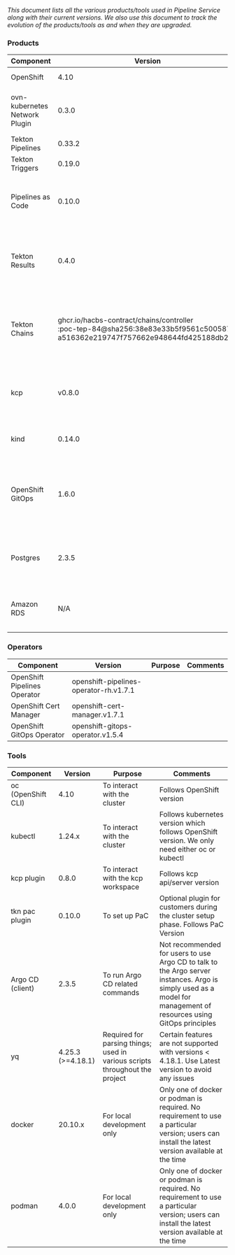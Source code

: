 
*This document lists all the various products/tools used in Pipeline Service along with their current versions. We also use this document to track the evolution of the products/tools as and when they are upgraded.*


### **Products**

| **Component**                 | **Version**                                                                                                                           | **Purpose**                                                                  | **Comments**                                                                                                                                                              |
|-------------------------------|---------------------------------------------------------------------------------------------------------------------------------------|------------------------------------------------------------------------------|---------------------------------------------------------------------------------------------------------------------------------------------------------------------------|
| OpenShift                     | 4.10                                                                                                                                  | Platform                                                                     | Upgrades to next versions 4.11 need to be tested and approved                                                                                                             |
| ovn-kubernetes Network Plugin | 0.3.0                                                                                                                                 | Prerequisite for enabling certain Network Policies                           | During the cluster creation, one needs to choose ovn-kubernetes as the network plugin (as opposed to OpenShift SDN)                                                       |
| Tekton Pipelines              | 0.33.2                                                                                                                                | Managed by Operator                                                          | Controlled by OpenShift Pipelines Operator                                                                                                                                |
| Tekton Triggers               | 0.19.0                                                                                                                                | Managed by Operator                                                          | Controller by OpenShift Pipelines Operator                                                                                                                                |
| Pipelines as Code             | 0.10.0                                                                                                                                | Managed by Operator (future). Currently, manually installed                  | Upgrades to next versions need to be tested and approved                                                                                                                  |
| Tekton Results                | 0.4.0                                                                                                                                 | Modified version of Results installed and maintained by Pipeline Service     | Upgrades to next versions need to be tested and approved                                                                                                                  |
| Tekton Chains                 | ghcr.io/hacbs-contract/chains/controller</br>:poc-tep-84@sha256:38e83e33b5f9561c5005870</br>a516362e219747f757662e948644fd425188db200 | Modified version of Chains installed and maintained by Pipeline Service team | Custom version required until https://github.com/tektoncd/chains/pull/436 is merged upstream                                                                              |
| kcp                           | v0.8.0                                                                                                                                | Platform - acts as a control plane for Pipeline Service                      | Upgrades follow kcp-stable releases                                                                                                                                       |
| kind                          | 0.14.0                                                                                                                                | For local development only                                                   | Spawns a Kubernetes-in-Docker clusters. No requirement to use a particular version. Users can install the latest version available at the time                            |
| OpenShift GitOps              | 1.6.0                                                                                                                                 | Prerequisite for managing the installation and lifecycle of components       | OpenShift GitOps uses Argo CD (2.4.5) as the declarative GitOps engine                                                                                                    |
| Postgres                      | 2.3.5                                                                                                                                 | Installed and setup as part of Tekton Results installation                   | For development purposes (store tekton results)                                                                                                                           | No requirement to use a particular version; users can install the latest version available at the time |
| Amazon RDS                    | N/A                                                                                                                                   | External DB for Tekton Results                                               | For storing tekton results in an external database. No requirement to use a particular version. A specific configuration is required for connection and security purposes |


### **Operators**

| **Component**                | **Version**                            | **Purpose** | **Comments** |
|------------------------------|----------------------------------------|-------------|--------------|
| OpenShift Pipelines Operator | openshift-pipelines-operator-rh.v1.7.1 |             |              |
| OpenShift Cert Manager       | openshift-cert-manager.v1.7.1          |             |              |
| OpenShift GitOps Operator    | openshift-gitops-operator.v1.5.4       |             |              |

### **Tools**

| **Component**      | **Version**       | **Purpose**                                                                 | **Comments**                                                                                                                                                     |
|--------------------|-------------------|-----------------------------------------------------------------------------|------------------------------------------------------------------------------------------------------------------------------------------------------------------|
| oc (OpenShift CLI) | 4.10              | To interact with the cluster                                                | Follows OpenShift version                                                                                                                                        |
| kubectl            | 1.24.x            | To interact with the cluster                                                | Follows kubernetes version which follows OpenShift version. We only need either oc or kubectl                                                                    |
| kcp plugin         | 0.8.0             | To interact with the kcp workspace                                          | Follows kcp api/server version                                                                                                                                   |
| tkn pac plugin     | 0.10.0            | To set up PaC                                                               | Optional plugin for customers during the cluster setup phase. Follows PaC Version                                                                                |
| Argo CD (client)   | 2.3.5             | To run Argo CD related commands                                              | Not recommended for users to use Argo CD to talk to the Argo server instances. Argo is simply used as a model for management of resources using GitOps principles |
| yq                 | 4.25.3 (>=4.18.1) | Required for parsing things; used in various scripts throughout the project | Certain features are not supported with versions < 4.18.1. Use Latest version to avoid any issues                                                                |
| docker             | 20.10.x           | For local development only                                                  | Only one of docker or podman is required. No requirement to use a particular version; users can install the latest version available at the time                 |
| podman             | 4.0.0             | For local development only                                                  | Only one of docker or podman is required. No requirement to use a particular version; users can install the latest version available at the time                 |
